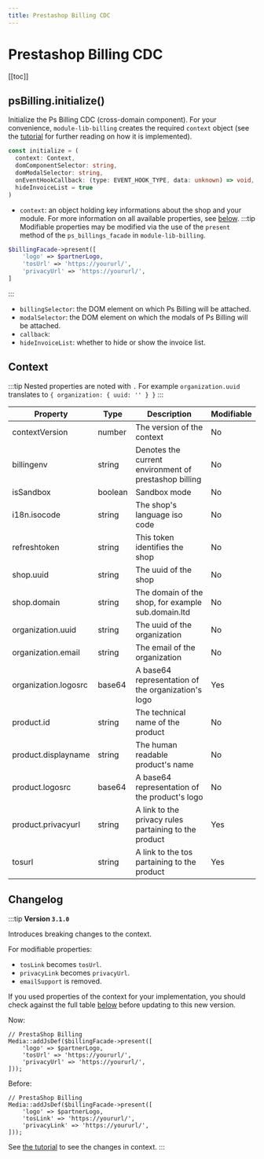 ```yaml
---
title: Prestashop Billing CDC
---
```


# Prestashop Billing CDC
[[toc]]

## psBilling.initialize()

Initialize the Ps Billing CDC (cross-domain component). For your convenience, `module-lib-billing` creates the required `context` object (see the [tutorial](../../3-tutorial/README.md#inject-the-prestashop-billing-context) for further reading on how it is implemented).

```typescript
const initialize = (
  context: Context,
  domComponentSelector: string,
  domModalSelector: string,
  onEventHookCallback: (type: EVENT_HOOK_TYPE, data: unknown) => void,
  hideInvoiceList = true
)
```

- `context`: an object holding key informations about the shop and your module. For more information on all available properties, see [below](#context). 
:::tip
Modifiable properties may be modified via the use of the `present` method of the `ps_billings_facade` in `module-lib-billing`.

```php
$billingFacade->present([
    'logo' => $partnerLogo,
    'tosUrl' => 'https://yoururl/',
    'privacyUrl' => 'https://yoururl/',
]
```
:::
- `billingSelector`: the DOM element on which Ps Billing will be attached.
- `modalSelector`: the DOM element on which the modals of Ps Billing will be attached.
- `callback`: 
- `hideInvoiceList`: whether to hide or show the invoice list.



## Context

:::tip
Nested properties are noted with `.`
For example `organization.uuid` translates to `{ organization: { uuid: '' } }`
:::

| Property             | Type    | Description                                           | Modifiable |
|----------------------|---------|-------------------------------------------------------|------------|
| contextVersion       | number  | The version of the context                            | No         |
| billingenv           | string  | Denotes the current environment of prestashop billing | No         |
| isSandbox            | boolean | Sandbox mode                                          | No         |
| i18n.isocode         | string  | The shop's language iso code                          | No         |
| refreshtoken         | string  | This token identifies the shop                        | No         |
| shop.uuid            | string  | The uuid of the shop                                  | No         |
| shop.domain          | string  | The domain of the shop, for example sub.domain.ltd    | No         |
| organization.uuid    | string  | The uuid of the organization                          | No         |
| organization.email   | string  | The email of the organization                         | No         |
| organization.logosrc | base64  | A base64 representation of the organization's logo    | Yes        |
| product.id           | string  | The technical name of the product                     | No         |
| product.displayname  | string  | The human readable product's name                     | No         |
| product.logosrc      | base64  | A base64 representation of the product's logo         | No         |
| product.privacyurl   | string  | A link to the privacy rules partaining to the product | Yes        |
| tosurl               | string  | A link to the tos partaining to the product           | Yes        |

## Changelog

:::tip
**Version `3.1.0`**

Introduces breaking changes to the context.

For modifiable properties: 
- `tosLink` becomes `tosUrl`.
- `privacyLink` becomes `privacyUrl`.
- `emailSupport` is removed.

If you used properties of the context for your implementation, you should check against the full table [below](#context) before updating to this new version.

Now:
```php{4-5}
// PrestaShop Billing
Media::addJsDef($billingFacade->present([
    'logo' => $partnerLogo,
    'tosUrl' => 'https://yoururl/',
    'privacyUrl' => 'https://yoururl/',
]));
```

Before:
```php{4-5}
// PrestaShop Billing
Media::addJsDef($billingFacade->present([
    'logo' => $partnerLogo,
    'tosLink' => 'https://yoururl/',
    'privacyLink' => 'https://yoururl/',
]));
```
See [the tutorial](../../3-tutorial/README.md#inject-the-prestashop-billing-context) to see the changes in context.
:::